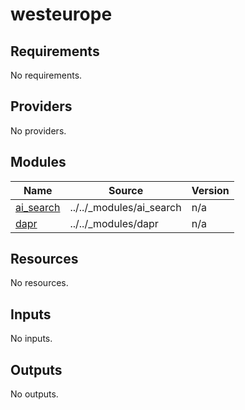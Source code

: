 # westeurope

<!-- BEGINNING OF PRE-COMMIT-TERRAFORM DOCS HOOK -->
## Requirements

No requirements.

## Providers

No providers.

## Modules

| Name | Source | Version |
|------|--------|---------|
| <a name="module_ai_search"></a> [ai\_search](#module\_ai\_search) | ../../_modules/ai_search | n/a |
| <a name="module_dapr"></a> [dapr](#module\_dapr) | ../../_modules/dapr | n/a |

## Resources

No resources.

## Inputs

No inputs.

## Outputs

No outputs.
<!-- END OF PRE-COMMIT-TERRAFORM DOCS HOOK -->
